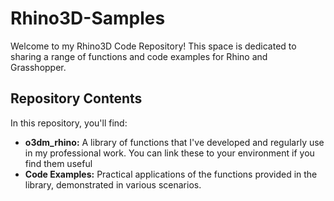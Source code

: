 # Rhino3D-Samples

Welcome to my Rhino3D Code Repository! This space is dedicated to sharing a range of functions and code examples for Rhino and Grasshopper.

## Repository Contents

In this repository, you'll find:

- **o3dm_rhino:** A library of functions that I've developed and regularly use in my professional work. You can link these to your environment if you find them useful
- **Code Examples:** Practical applications of the functions provided in the library, demonstrated in various scenarios.

